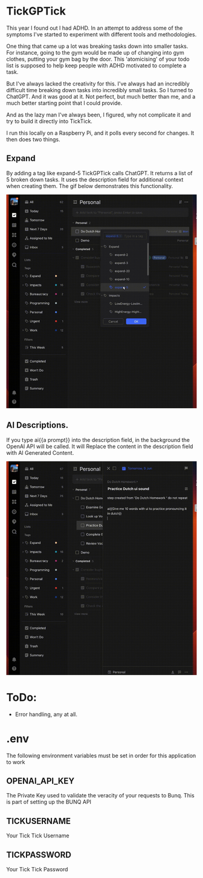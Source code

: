 # TickGPTick

This year I found out I had ADHD. In an attempt to address some of the symptoms I've started to experiment with different tools and methodologies. 

One thing that came up a lot was breaking tasks down into smaller tasks. For instance, going to the gym would be made up of changing into gym clothes, putting your gym bag by the door. This 'atomicising' of your todo list is supposed to help keep people with ADHD motivated to complete a task. 

But I've always lacked the creativity for this. I've always had an incredibly difficult time breaking down tasks into incredibly small tasks. So I turned to ChatGPT. And it was good at it. Not perfect, but much better than me, and a much better starting point that I could provide. 

And as the lazy man I've always been, I figured, why not complicate it and try to build it directly into TickTick. 

I run this locally on a Raspberry Pi, and it polls every second for changes. It then does two things. 

## Expand

By adding a tag like expand-5 TickGPTick calls ChatGPT. It returns a list of 5 broken down tasks. It uses the description field for additional context when creating them. The gif below demonstrates this functionality. 

![Tags](./docs/images/Tags.gif)

## AI Descriptions.

If you type ai{{a prompt}} into the description field, in the background the OpenAI API will be called. It will Replace the content in the description field with AI Generated Content. 

![Autocomplete](./docs/images/Autocomplete.gif)

# ToDo: 

* Error handling, any at all. 


# .env

The following environment variables must be set in order for this application to work 

## OPENAI_API_KEY
The Private Key used to validate the veracity of your requests to Bunq. This is part of setting up the BUNQ API 

## TICKUSERNAME
Your Tick Tick Username 

## TICKPASSWORD
Your Tick Tick Password
